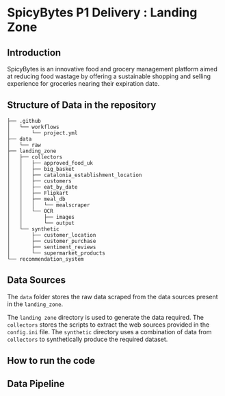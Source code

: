 # SpicyBytes P1 Delivery : Landing Zone

## Introduction
SpicyBytes is an innovative food and grocery management platform aimed at reducing food wastage by offering a sustainable shopping and selling experience for groceries nearing their expiration date. 

## Structure of Data in the repository

```plaintext
├── .github
│   └── workflows
│       └── project.yml
├── data
│   └── raw
├── landing_zone
│   ├── collectors
│   │   ├── approved_food_uk
│   │   ├── big_basket
│   │   ├── catalonia_establishment_location
│   │   ├── customers
│   │   ├── eat_by_date
│   │   ├── Flipkart
│   │   ├── meal_db
│   │   │   └── mealscraper
│   │   └── OCR
│   │       ├── images
│   │       └── output
│   └── synthetic
│       ├── customer_location
│       ├── customer_purchase
│       ├── sentiment_reviews
│       └── supermarket_products
└── recommendation_system

```

## Data Sources

The `data` folder stores the raw data scraped from the data sources present in the `landing_zone`.

The `landing zone` directory is used to generate the data required. The `collectors` stores the scripts to extract the web sources provided in the `config.ini` file. 
The `synthetic` directory uses a combination of data from `collectors` to synthetically produce the required dataset.

## How to run the code

## Data Pipeline
